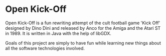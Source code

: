 # Open Kick-Off

Open Kick-Off is a fun rewriting attempt of the cult football game 'Kick Off' designed by Dino Dini and released by Anco for the Amiga and the Atari ST in 1989. It is written in Java with the help of libGDX.

Goals of this project are simply to have fun while learning new things about all the software technologies involved.

